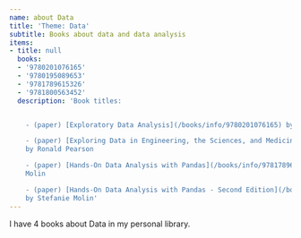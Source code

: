 ```yaml
---
name: about Data
title: 'Theme: Data'
subtitle: Books about data and data analysis
items:
- title: null
  books:
  - '9780201076165'
  - '9780195089653'
  - '9781789615326'
  - '9781800563452'
  description: 'Book titles:


    - (paper) [Exploratory Data Analysis](/books/info/9780201076165) by John Tukey

    - (paper) [Exploring Data in Engineering, the Sciences, and Medicine](/books/info/9780195089653)
    by Ronald Pearson

    - (paper) [Hands-On Data Analysis with Pandas](/books/info/9781789615326) by Stefanie
    Molin

    - (paper) [Hands-On Data Analysis with Pandas - Second Edition](/books/info/9781800563452)
    by Stefanie Molin'
---
```

I have 4 books about Data in my personal library.

